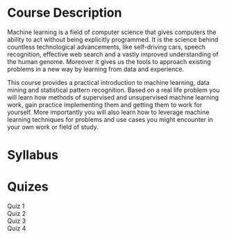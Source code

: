 # Course Description

Machine learning is a field of computer science that gives computers the ability to act without being explicitly programmed. It is the science behind countless technological advancements, like self-driving cars, speech recognition, effective web search and a vastly improved understanding of the human genome. Moreover it gives us the tools to approach existing problems in a new way by learning from data and experience.

This course provides a practical introduction to machine learning, data mining and statistical pattern recognition. Based on a real life problem you will learn how methods of supervised and unsupervised machine learning work, gain practice implementing them and getting them to work for yourself. More importantly you will also learn how to leverage machine learning techniques for problems and use cases you might encounter in your own work or field of study.

# Syllabus



# Quizes

Quiz 1  
Quiz 2  
Quiz 3  
Quiz 4  
